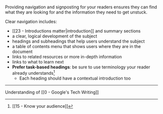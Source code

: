 Providing navigation and signposting for your readers ensures they can find what they are looking for and the information they need to get unstuck.

Clear navigation includes:

- [[23 - Introductions matter|introduction]] and summary sections
- a clear, logical development of the subject
- headings and subheadings that help users understand the subject
- a table of contents menu that shows users where they are in the document
- links to related resources or more in-depth information
- links to what to learn next
- **Prefer task-based headings**: be sure to use terminology your reader already understands[^1]
  - Each heading should have a contextual introduction too

---

Understanding of [[0 - Google's Tech Writing]]

[^1]: [[15 - Know your audience]]
